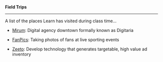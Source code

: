 **Field Trips**

-----------

A list of the places Learn has visited during class time...

- [Mirum](https://www.digitaria.com/):  Digital agency downtown formally known as Digitaria

- [FanPics](https://www.fanpics.com/):  Taking photos of fans at live sporting events

- [Zeeto](http://zeeto.io/):  Develop technology that generates targetable, high value ad inventory
